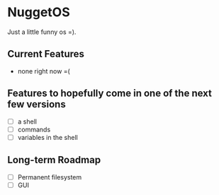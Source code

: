 # NuggetOS
Just a little funny os =).

## Current Features
 - none right now =(

## Features to hopefully come in one of the next few versions
- [ ] a shell
- [ ] commands
- [ ] variables in the shell
## Long-term Roadmap
 - [ ] Permanent filesystem
 - [ ] GUI
